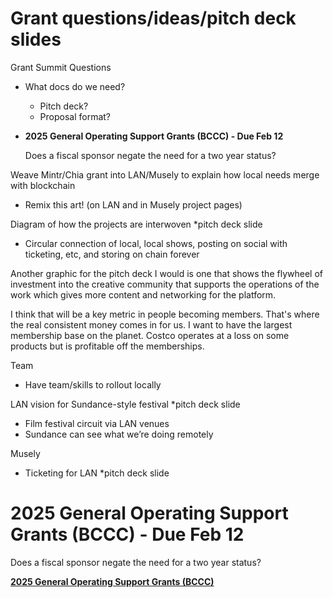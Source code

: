 # Grant questions/ideas/pitch deck slides

Grant Summit Questions

- What docs do we need?
    - Pitch deck?
    - Proposal format?
- **2025 General Operating Support Grants (BCCC) - Due Feb 12**
    
    Does a fiscal sponsor negate the need for a two year status?
    

Weave Mintr/Chia grant into LAN/Musely to explain how local needs merge with blockchain

- Remix this art! (on LAN and in Musely project pages)

Diagram of how the projects are interwoven *pitch deck slide

- Circular connection of local, local shows, posting on social with ticketing, etc, and storing on chain forever

Another graphic for the pitch deck I would is one that shows the flywheel of investment into the creative community that supports the operations of the work which gives more content and networking for the platform.

I think that will be a key metric in people becoming members. That's where the real consistent money comes in for us. I want to have the largest membership base on the planet. Costco operates at a loss on some products but is profitable off the memberships.

Team

- Have team/skills to rollout locally

LAN vision for Sundance-style festival  *pitch deck slide

- Film festival circuit via LAN venues
- Sundance can see what we’re doing remotely

Musely

- Ticketing for LAN *pitch deck slide

# **2025 General Operating Support Grants (BCCC) - Due** Feb 12

Does a fiscal sponsor negate the need for a two year status?

[
**2025 General Operating Support Grants (BCCC)**						](../DC%20Grants%20Database%20175faa2a7b8a80f2b62eec519e211f96/2025%20General%20Operating%20Support%20Grants%20(BCCC)%20189faa2a7b8a808d934ff59f620797ab.md)
